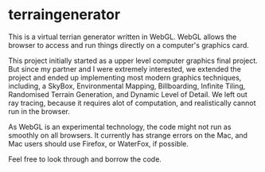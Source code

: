 # terraingenerator

This is a virtual terrian generator written in WebGL. WebGL allows the browser to access and run things directly on a computer's graphics card. 

This project initially started as a upper level computer graphics final project. But since my partner and I were extremely interested, we extended the project and ended up implementing most modern graphics techniques, including, a SkyBox, Environmental Mapping, Billboarding, Infinite Tiling, Randomised Terrain Generation, and Dynamic Level of Detail. We left out ray tracing, because it requires alot of computation, and realistically cannot run in the browser.

As WebGL is an experimental technology, the code might not run as smoothly on all browsers. It currently has strange errors on the Mac, and Mac users should use Firefox, or WaterFox, if possible. 

Feel free to look through and borrow the code.
